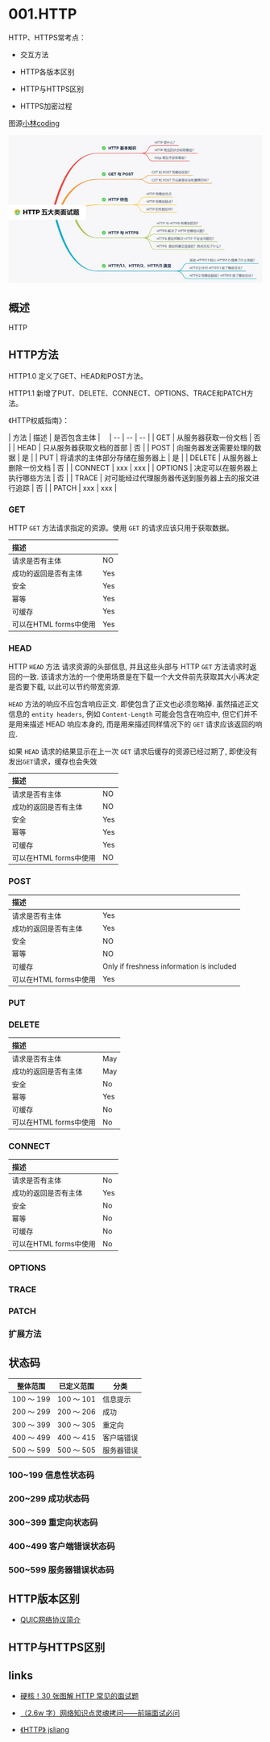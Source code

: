 # 001.HTTP

HTTP、HTTPS常考点：

- 交互方法

- HTTP各版本区别

- HTTP与HTTPS区别

- HTTPS加密过程

图源[小林coding](https://zhuanlan.zhihu.com/p/112010468)

![http-001.jpg](../../images/http-001.jpg)

## 概述

HTTP

## HTTP方法

HTTP1.0 定义了GET、HEAD和POST方法。

HTTP1.1 新增了PUT、DELETE、CONNECT、OPTIONS、TRACE和PATCH方法。

《HTTP权威指南》：

| 方法 | 描述 | 是否包含主体 |　
| -- | -- | -- |
| GET | 从服务器获取一份文档 | 否 |
| HEAD | 只从服务器获取文档的首部 | 否 |
| POST | 向服务器发送需要处理的数据 | 是 |
| PUT | 将请求的主体部分存储在服务器上 | 是 |
| DELETE | 从服务器上删除一份文档 | 否 |
| CONNECT | xxx | xxx |
| OPTIONS | 决定可以在服务器上执行哪些方法 | 否 |
| TRACE | 对可能经过代理服务器传送到服务器上去的报文进行追踪 | 否 |
| PATCH | xxx | xxx |

### GET

HTTP `GET` 方法请求指定的资源。使用 `GET` 的请求应该只用于获取数据。

| 描述 |   |
| :-- | -- |
| 请求是否有主体 | NO |
| 成功的返回是否有主体 | Yes |
| 安全 | Yes |
| 幂等 | Yes |
| 可缓存 | Yes |
| 可以在HTML forms中使用 | Yes |

### HEAD

HTTP `HEAD` 方法 请求资源的头部信息, 并且这些头部与 HTTP `GET` 方法请求时返回的一致. 该请求方法的一个使用场景是在下载一个大文件前先获取其大小再决定是否要下载, 以此可以节约带宽资源.

`HEAD` 方法的响应不应包含响应正文. 即使包含了正文也必须忽略掉. 虽然描述正文信息的 `entity headers`, 例如 `Content-Length` 可能会包含在响应中, 但它们并不是用来描述 HEAD 响应本身的, 而是用来描述同样情况下的 `GET` 请求应该返回的响应.

如果 `HEAD` 请求的结果显示在上一次 `GET` 请求后缓存的资源已经过期了, 即使没有发出`GET`请求，缓存也会失效

| 描述 |   |
| :-- | -- |
| 请求是否有主体 | NO |
| 成功的返回是否有主体 | NO |
| 安全 | Yes |
| 幂等 | Yes |
| 可缓存 | Yes |
| 可以在HTML forms中使用 | NO |

### POST

| 描述 |   |
| :-- | -- |
| 请求是否有主体 | Yes |
| 成功的返回是否有主体 | Yes |
| 安全 | NO |
| 幂等 | NO |
| 可缓存 | Only if freshness information is included |
| 可以在HTML forms中使用 | Yes |

### PUT

### DELETE

| 描述 |   |
| :-- | -- |
| 请求是否有主体 | May |
| 成功的返回是否有主体 | May |
| 安全 | No |
| 幂等 | Yes |
| 可缓存 | No |
| 可以在HTML forms中使用 | No |

### CONNECT

| 描述 |   |
| :-- | -- |
| 请求是否有主体 | No |
| 成功的返回是否有主体 | Yes |
| 安全 | No |
| 幂等 | No |
| 可缓存 | No |
| 可以在HTML forms中使用 | No |

### OPTIONS

### TRACE

### PATCH

### 扩展方法

## 状态码

| 整体范围 | 已定义范围 | 分类 |
| -- | -- | -- |
| 100 ～ 199 | 100 ～ 101 | 信息提示 |
| 200 ～ 299 | 200 ～ 206 | 成功 |
| 300 ～ 399 | 300 ～ 305 | 重定向 |
| 400 ～ 499 | 400 ～ 415 | 客户端错误 |
| 500 ～ 599 | 500 ～ 505 | 服务器错误 |

### 100~199 信息性状态码

### 200~299 成功状态码

### 300~399 重定向状态码

### 400~499 客户端错误状态码

### 500~599 服务器错误状态码

## HTTP版本区别

- [QUIC网络协议简介](https://cloud.tencent.com/developer/article/1405624)

## HTTP与HTTPS区别

## links

- [硬核！30 张图解 HTTP 常见的面试题](https://zhuanlan.zhihu.com/p/112010468)

- [（2.6w 字）网络知识点灵魂拷问——前端面试必问](https://juejin.im/post/6864175613209640973)

- [《HTTP》 jsliang](https://github.com/LiangJunrong/document-library/blob/master/%E7%B3%BB%E5%88%97-%E9%9D%A2%E8%AF%95%E8%B5%84%E6%96%99/%E8%AE%A1%E7%AE%97%E6%9C%BA%E7%BD%91%E7%BB%9C/HTTP.md)
